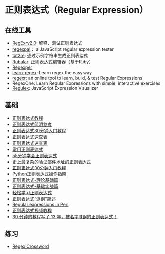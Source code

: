 # 正则表达式（Regular Expression）

## 在线工具
* [RegExrv2.0](http://regexr.com/): 解释、测试正则表达式
* [regexpal](http://www.regexpal.com/)： a JavaScript regular expression tester 
* [txt2re](http://www.txt2re.com/): 通过示例字符串生成正则表达式
* [Rubular](http://rubular.com/): 正则表达式编辑器（基于Ruby）
* [Regexper](http://regexper.com/)
* [learn-regex](https://github.com/Yixf-Self/learn-regex): Learn regex the easy way
* [regexr](https://regexr.com/): an online tool to learn, build, & test Regular Expressions
* [RegexOne](https://regexone.com/): Learn Regular Expressions with simple, interactive exercises
* [Regulex]([https://jex.im/regulex/#!flags=&re=%5E(a%7Cb)*%3F%24](https://jex.im/regulex/#!flags=&re=^(a|b)*%3F%24)): JavaScript Expression Visualizer

## 基础
* [正则表达式教程](http://www.w3cschool.cc/regexp/regexp-tutorial.html)
* [正则表达式简明参考](http://www.xiaoleilu.com/regex-guide/)
* [正则表达式30分钟入门教程](https://deerchao.net/tutorials/regex/regex.htm)
* [正则表达式速查表](http://www.jb51.net/tools/regexsc.htm)
* [正则表达式速查表](https://www.jb51.net/shouce/jquery1.82/regexp.html)
* [常用正则表达式](http://www.jb51.net/tools/regex.htm)
* [55分钟学会正则表达式](http://blog.jobbole.com/63398/)
* [史上最复杂的验证邮件地址的正则表达式](https://linux.cn/article-5963-1.html)
* [正则表达式30分钟入门教程](http://deerchao.net/tutorials/regex/regex.htm)
* [Python正则表达式操作指南](http://wiki.ubuntu.org.cn/Python%E6%AD%A3%E5%88%99%E8%A1%A8%E8%BE%BE%E5%BC%8F%E6%93%8D%E4%BD%9C%E6%8C%87%E5%8D%97)
* [正则表达式-理论基础篇](http://segmentfault.com/a/1190000003977848)
* [正则表达式-基础实战篇](http://segmentfault.com/a/1190000003982677)
* [轻松学习正则表达式](http://wiki.jikexueyuan.com/project/regex/)
* [正则表达式“派别”简述](http://liujiacai.net/blog/2014/12/07/regexp-favors/)
* [Regular expressions in Perl](https://www.cs.tut.fi/~jkorpela/perl/regexp.html)
* [正则表达式视频教程](http://regex.parryqiu.com/)
* [30 分钟的教程写了 13 年，被名字耽误的正则表达式！](https://mp.weixin.qq.com/s?__biz=MzIyMzA2MTcwMg==&mid=2650733911&idx=1&sn=1aeedcf99b7d735b02ebf00ad679fe59&chksm=f029aefec75e27e8a9197ccc57dd7f4cf01e1cfd8ba5394dec4883bde98b7f20223ccb72a584&mpshare=1&scene=1&srcid=&sharer_sharetime=1568173513370&sharer_shareid=f711ef825cf7898cec04de9bbd35691c#rd)

## 练习
* [Regex Cross­word](https://regexcrossword.com/)

